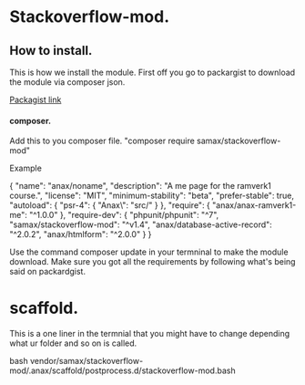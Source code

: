# Stackoverflow-mod.

## How to install.

This is how we install the module. First off you go to packargist to download
the module via composer json.

[Packagist link](https://packagist.org/packages/samax/stackoverflow-mod)

#### composer.

Add this to you composer file. "composer require samax/stackoverflow-mod"

Example

{
"name": "anax/noname",
"description": "A me page for the ramverk1 course.",
"license": "MIT",
"minimum-stability": "beta",
"prefer-stable": true,
"autoload": {
"psr-4": {
"Anax\\": "src/"
}
},
"require": {
"anax/anax-ramverk1-me": "^1.0.0"
},
"require-dev": {
"phpunit/phpunit": "^7",
"samax/stackoverflow-mod": "^v1.4",
"anax/database-active-record": "^2.0.2",
"anax/htmlform": "^2.0.0"
}
}

Use the command composer update in your termninal to make the module download.
Make sure you got all the requirements by following what's being said on
packardgist.

# scaffold.

This is a one liner in the termnial that you might have to change depending
what ur folder and so on is called.

bash vendor/samax/stackoverflow-mod/.anax/scaffold/postprocess.d/stackoverflow-mod.bash
